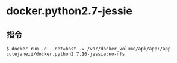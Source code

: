 # docker.python2.7-jessie

## 指令

<pre><code>$ docker run -d --net=host -v /var/docker_volume/api/app:/app cutejaneii/docker.python2.7.16-jessie:no-nfs</code></pre>
